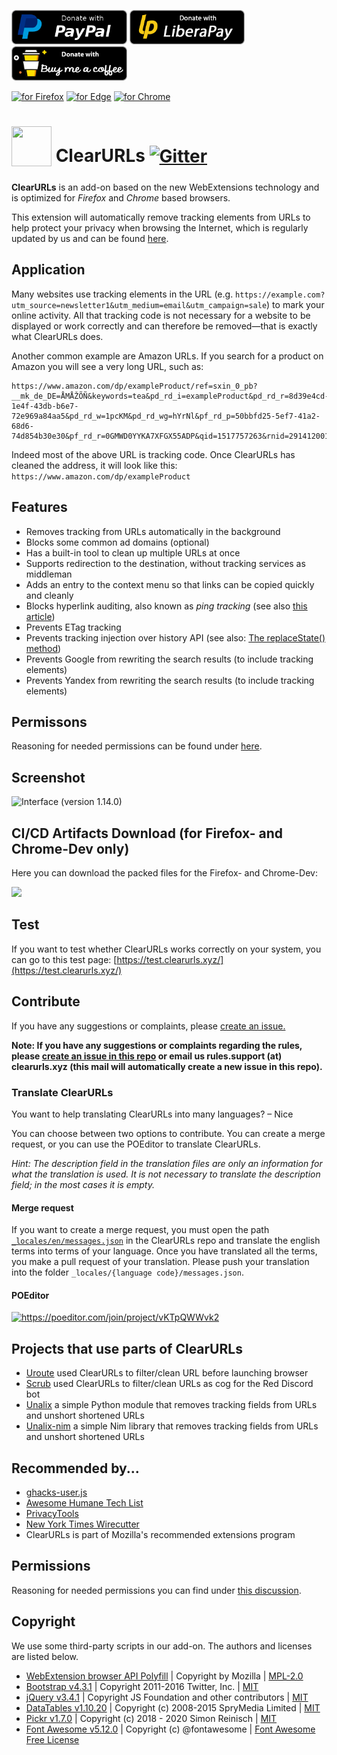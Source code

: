 <a href="https://www.paypal.me/KevinRoebert" target="_blank"><img src="https://raw.githubusercontent.com/KevinRoebert/DonateButtons/master/Paypal.png" alt="Buy Me A Coffee" height="55"></a>
<a href="https://liberapay.com/kroeb" target="_blank"><img src="https://raw.githubusercontent.com/KevinRoebert/DonateButtons/master/LiberaPay.png" alt="Buy Me A Coffee" height="55"></a>
<a href="https://www.buymeacoffee.com/KevinRoebert" target="_blank"><img src="https://raw.githubusercontent.com/KevinRoebert/DonateButtons/master/BuyMeACoffee.png" alt="Buy Me A Coffee" height="55"></a>

[<img src="https://blog.mozilla.org/addons/files/2020/04/get-the-addon-fx-apr-2020.svg" alt="for Firefox" height="60px">](https://addons.mozilla.org/firefox/addon/clearurls/) [<img src="https://gitlab.com/KevinRoebert/ClearUrls/-/raw/master/promotion/MEA-button.png" alt="for Edge" height="60px">](https://microsoftedge.microsoft.com/addons/detail/mdkdmaickkfdekbjdoojfalpbkgaddei) [<img src="https://storage.googleapis.com/chrome-gcs-uploader.appspot.com/image/WlD8wC6g8khYWPJUsQceQkhXSlv1/HRs9MPufa1J1h5glNhut.png" alt="for Chrome" height="60px">](https://chrome.google.com/webstore/detail/clearurls/lckanjgmijmafbedllaakclkaicjfmnk)

# <sub><img src="https://gitlab.com/KevinRoebert/ClearUrls/raw/master/img/clearurls.svg" width="64px" height="64px"></sub> ClearURLs [![Gitter](https://badges.gitter.im/ClearURLs/ClearURLs.svg)](https://gitter.im/ClearURLs/ClearURLs)

**ClearURLs** is an add-on based on the new WebExtensions technology and is optimized for *Firefox* and *Chrome* based browsers.

This extension will automatically remove tracking elements from URLs to help protect your privacy when browsing the Internet, 
which is regularly updated by us and can be found [here](https://gitlab.com/anti-tracking/ClearURLs/rules/-/raw/master/data.min.json).

## Application
Many websites use tracking elements in the URL (e.g. `https://example.com?utm_source=newsletter1&utm_medium=email&utm_campaign=sale`) to mark your online activity. 
All that tracking code is not necessary for a website to be displayed or work correctly and can therefore be removed—that is exactly what ClearURLs does.

Another common example are Amazon URLs. If you search for a product on Amazon you will see a very long URL, such as: 
```
https://www.amazon.com/dp/exampleProduct/ref=sxin_0_pb?__mk_de_DE=ÅMÅŽÕÑ&keywords=tea&pd_rd_i=exampleProduct&pd_rd_r=8d39e4cd-1e4f-43db-b6e7-72e969a84aa5&pd_rd_w=1pcKM&pd_rd_wg=hYrNl&pf_rd_p=50bbfd25-5ef7-41a2-68d6-74d854b30e30&pf_rd_r=0GMWD0YYKA7XFGX55ADP&qid=1517757263&rnid=2914120011
```

Indeed most of the above URL is tracking code. Once ClearURLs has cleaned the address, it will look like this:
`https://www.amazon.com/dp/exampleProduct`

## Features

* Removes tracking from URLs automatically in the background
* Blocks some common ad domains (optional)
* Has a built-in tool to clean up multiple URLs at once
* Supports redirection to the destination, without tracking services as middleman
* Adds an entry to the context menu so that links can be copied quickly and cleanly
* Blocks hyperlink auditing, also known as *ping tracking* (see also [this article](https://html.spec.whatwg.org/multipage/links.html#hyperlink-auditing))
* Prevents ETag tracking
* Prevents tracking injection over history API (see also: [The replaceState() method](https://developer.mozilla.org/en-US/docs/Web/API/History_API#The_replaceState()_method))
* Prevents Google from rewriting the search results (to include tracking elements)
* Prevents Yandex from rewriting the search results (to include tracking elements)

## Permissons
Reasoning for needed permissions can be found under [here](https://gitlab.com/KevinRoebert/ClearUrls/issues/159).

## Screenshot
![Interface (version 1.14.0)](https://gitlab.com/KevinRoebert/ClearUrls/raw/master/promotion/screens/Popup_v_1.14.0.png)

## CI/CD Artifacts Download (for Firefox- and Chrome-Dev only)
Here you can download the packed files for the Firefox- and Chrome-Dev:

[<img src="promotion/download-128.png"/>](https://gitlab.com/KevinRoebert/ClearUrls/-/jobs/artifacts/master/raw/ClearUrls.zip?job=bundle%20addon)

## Test
If you want to test whether ClearURLs works correctly on your system, you can go to this test page: [https://test.clearurls.xyz/](https://test.clearurls.xyz/)

## Contribute
If you have any suggestions or complaints, please [create an issue.](https://gitlab.com/KevinRoebert/ClearUrls/issues/new)

**Note: If you have any suggestions or complaints regarding the rules, please [create an issue in this repo](https://gitlab.com/anti-tracking/ClearURLs/rules/-/issues/new) or email us rules.support (at) clearurls.xyz (this mail will automatically create a new issue in this repo).**

### Translate ClearURLs
You want to help translating ClearURLs into many languages? – Nice

You can choose between two options to contribute. You can create a merge request, or you can use the POEditor to translate ClearURLs.

*Hint: The description field in the translation files are only an information for what the translation is used. 
It is not necessary to translate the description field; in the most cases it is empty.*

#### Merge request
If you want to create a merge request, you must open the path [`_locales/en/messages.json`](https://github.com/KevinRoebert/ClearUrls/blob/master/_locales/en/messages.json) in the ClearURLs repo 
and translate the english terms into terms of your language. Once you have translated all the terms, you make a pull request of your translation. 
Please push your translation into the folder `_locales/{language code}/messages.json`.

#### POEditor
[<img src="https://poeditor.com/public/images/logo/logo.svg" alt="https://poeditor.com/join/project/vKTpQWWvk2" width="150">](https://poeditor.com/join/project/vKTpQWWvk2)

## Projects that use parts of ClearURLs

* [Uroute](https://github.com/walterl/uroute) used ClearURLs to filter/clean URL before launching browser
* [Scrub](https://gitlab.com/CrunchBangDev/cbd-cogs/-/tree/master/Scrub) used ClearURLs to filter/clean URLs as cog for the Red Discord bot
* [Unalix](https://github.com/AmanoTeam/Unalix) a simple Python module that removes tracking fields from URLs and unshort shortened URLs
* [Unalix-nim](https://github.com/AmanoTeam/Unalix-nim) a simple Nim library that removes tracking fields from URLs and unshort shortened URLs

## Recommended by...
*  [ghacks-user.js](https://github.com/ghacksuserjs/ghacks-user.js/wiki/4.1-Extensions)
*  [Awesome Humane Tech List](https://github.com/humanetech-community/awesome-humane-tech#tracking)
*  [PrivacyTools](https://www.privacytools.io/browsers/#addons)
*  [New York Times Wirecutter](https://www.nytimes.com/wirecutter/reviews/our-favorite-ad-blockers-and-browser-extensions-to-protect-privacy/#cleaner-links-clearurls)
*  ClearURLs is part of Mozilla's recommended extensions program

## Permissions
Reasoning for needed permissions you can find under [this discussion](https://gitlab.com/KevinRoebert/ClearUrls/issues/159).

## Copyright
We use some third-party scripts in our add-on. The authors and licenses are listed below.
-   [WebExtension browser API Polyfill](https://github.com/mozilla/webextension-polyfill) |
    Copyright by Mozilla |
    [MPL-2.0](https://github.com/mozilla/webextension-polyfill/blob/master/LICENSE)
-   [Bootstrap v4.3.1](https://github.com/twbs/bootstrap/tree/v4.3.1) |
    Copyright 2011-2016 Twitter, Inc. |
    [MIT](https://github.com/twbs/bootstrap/blob/master/LICENSE)
-   [jQuery v3.4.1](https://github.com/jquery/jquery/tree/3.4.1) |
    Copyright JS Foundation and other contributors |
    [MIT](https://jquery.org/license/)
-   [DataTables v1.10.20](https://github.com/DataTables/DataTables/tree/master) |  Copyright (c) 2008-2015 SpryMedia Limited | [MIT](https://datatables.net/license/)
-   [Pickr v1.7.0](https://github.com/Simonwep/pickr/tree/1.7.0) | Copyright (c) 2018 - 2020 Simon Reinisch |
    [MIT](https://github.com/Simonwep/pickr/blob/master/LICENSE)
-   [Font Awesome v5.12.0](https://github.com/FortAwesome/Font-Awesome/tree/5.12.0) | Copyright (c) @fontawesome |
    [Font Awesome Free License](https://github.com/FortAwesome/Font-Awesome/blob/master/LICENSE.txt)
